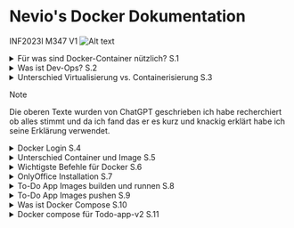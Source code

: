 # Nevio's Docker Dokumentation #
INF2023I
M347
V1
![Alt text](https://pbs.twimg.com/media/DcNP--nWAAEbnmn.jpg "Docker logo (Cute Whales)")

<details>
<summary>Für was sind Docker-Container nützlich? S.1</summary>
<h3>Für was sind Docker-Container nützlich?</h3>
Docker-Container sind nützlich, weil sie eine isolierte, konsistente Umgebung bieten, die es Entwicklern und Systemadministratoren ermöglicht, Anwendungen unabhängig von der zugrunde liegenden Infrastruktur auszuführen. Hier sind einige Hauptvorteile und Einsatzmöglichkeiten von Docker-Containern:

- Portabilität
- Konsistenz zwischen Entwicklungs-, Test- und Produktionsumgebungen
- Skalierbarkeit und Flexibilität
- Ressourcen-Effizienz
</details>
<details>
<summary>Was ist Dev-Ops? S.2</summary>
<h3>Was ist Dev-Ops?</h3>
DevOps ist eine Abkürzung für "Development" (Entwicklung) und "Operations" (Betrieb). Es handelt sich um eine kulturelle und praktische Herangehensweise an Softwareentwicklung und IT-Betrieb, die darauf abzielt, die Zusammenarbeit zwischen Entwicklern (die neue Funktionen entwickeln) und Operations-Teams (die für die Bereitstellung und den reibungslosen Betrieb der Software verantwortlich sind) zu verbessern.
</details>
<details>
<summary>Unterschied Virtualisierung vs. Containerisierung S.3</summary>
<h3>Unterschied Virtualisierung vs. Containerisierung</h3>

- Virtualisierung: Hier werden ganze virtuelle Maschinen (VMs) erstellt, die eine komplette Betriebssysteminstanz und Anwendungen beinhalten. Jede VM nutzt eine eigene Betriebssysteminstanz und Ressourcen.

- Containerisierung: Container teilen sich das Betriebssystem des Hosts und isolieren Anwendungen und deren Abhängigkeiten voneinander. Sie sind leichtgewichtiger als VMs und starten schneller, da sie den Overhead einer vollständigen Betriebssysteminstanz vermeiden.

Containerisierung, insbesondere durch Docker, hat die Bereitstellung von Anwendungen vereinfacht und die Effizienz in der Cloud-Computing-Welt erheblich verbessert.
</details>

>[!NOTE]
>Die oberen Texte wurden von ChatGPT geschrieben ich habe recherchiert ob alles stimmt und da ich fand das er es kurz und knackig erklärt habe ich seine Erklärung verwendet.
<details>
<summary>Docker Login S.4</summary>
<h3>Docker Login</h3>
Ich musste mich nicht registrieren da ich bereits ein Konto hatte also konnte ich mich 
einfach via Google einloggen.

![Alt text](docker-login-page.png "Login Screen")

Dannach war ich bereits auf meinem Konto eingelogged.

![Alt text](docker-logged-in.png "Logged In Screen")
</details>
<details>
<summary>Unterschied Container und Image S.5</summary>
<h3>Unterschied Container und Image</h3>

  - Docker-Image: Ein Image ist wie eine Vorlage, die verwendet wird, um Container zu erstellen. Die Anweisungen zum Erstellen eines Docker-Containers enthält. Ein Image enthält alles, was notwendig ist, um eine Anwendung auszuführen – wie Code, Laufzeitumgebung, Bibliotheken, Umgebungsvariablen und Konfigurationsdateien.
<br></br>
- Docker-Container: Ein Container ist eine laufende Instanz eines Images. Er erstellt das benötigte Environment um eine Anwendung und ihre Abhängigkeiten zu erfüllen dies so resourcensparend wie möglich. Container, die aus demselben Image erstellt werden, sind hinsichtlich ihrer Konfiguration und ihres Verhaltens identisch.

Kurz gesagt: Ein Image ist die Vorlage für den Container
</details>
<details>
<summary>Wichtigste Befehle für Docker S.6</summary>
<h3>Wichtigste Befehle für Docker</h3>
  
- `docker --version` Zeigt die aktuelle Version von Docker an.

- `docker pull <image-name>` Lädt ein Docker-Image aus einem Repository (z. B. Docker Hub) herunter.

- `docker build -t <image-name> <path>` Erstellt ein Docker-Image aus einem
Dockerfile im angegebenen Verzeichnis.

- `docker run <options> <image-name>` Startet einen neuen Container basierend auf einem Image. Du kannst auch Optionen wie Portweiterleitungen, Umgebungsvariablen oder Volumes hinzufügen.

- `docker ps` Listet alle laufenden Container auf.

- `docker ps -a` Listet alle Container auf, einschließlich der gestoppten.

- `docker stop <container-id>` Stoppt einen laufenden Container.

- `docker rm <container-id>` Löscht einen gestoppten Container.

- `docker rmi <image-name>` Löscht ein Docker-Image.
  
- `docker logs <container-id>` Zeigt die Logs eines Containers an.
</details>
<details>
  <summary>OnlyOffice Installation S.7</summary>
   ![Alt text](only-office.png "OnlyOffice")
</details>
<details>
  <summary>To-Do App Images builden und runnen S.8</summary>
  <h3>To-Do App Images builden und runnen</h3>
  Ich habe die Images gebaut und gerunnt mit diesen Befehlen
  <br></br>
  V1
  
  ```bash
  cd redis-slave/
  docker build -t redis-slave:v1 .
  cd ..
  cd redis-master/
  docker build -t redis-master:v1 .
  cd ..
  cd web-frontend/
  docker build -t todo-app:v1 .
  docker network create todoapp_network
  docker run --net=todoapp_network --name=redis-master -d redis-master:v1
  docker run --net=todoapp_network --name=redis-slave -d redis-slave:v1
  docker run --net=todoapp_network --name=frontend -d -p 3000:3000 todo-app:v1
  ```
  <br></br>
  V2  
  ```bash
  cd to-do-appv1/
  cd redis-slave/
  docker build -t redis-slave:v2 .
  cd ..
  cd redis-master/
  docker build -t redis-master:v2 .
  cd ..
  cd to-do-appv2/
  ls
  cd web-frontendv2/
  docker build -t todo-app:v2 .
  docker network create todoapp_network
  docker run --net=todoapp_network --name=redis-master -d redis-master:v2
  docker run --net=todoapp_network --name=redis-slave -d redis-slave:v2
  docker run --net=todoapp_network --name=frontend -d -p 3000:3000 todo-app:v2
  ```
  Mit diesem Befehlen ist die app schon gelaufen
  <br></br>
  V1
  ![Alt text](todo-app.png "To-do app")
  <br></br>
  V2 
  ![Alt text](todo-app-v2.png "To-do app v2")
</details>
<details>
  <summary>To-Do App Images pushen S.9</summary>
  <h3>To-Do App Images pushen</h3>
  Mit diesen Befehlen habe ich die BIlder in mein registry gepushed (v1 und v2 gleicher prozess einfach in der anderen Directory und die tags zu v2 ändern)
  
  ```bash
  docker login ghcr.io
  docker image tag redis-master:v1 ghcr.io/tambinos/m347/redis-master:v1
  docker image tag redis-slave:v1 ghcr.io/tambinos/m347/redis-slave:v1
  docker image tag todo-app:v1 ghcr.io/tambinos/m347/todo-app:v1
  docker image push ghcr.io/tambinos/m347/todo-app:v1
  docker image push ghcr.io/tambinos/m347/redis-master:v1
  docker image push ghcr.io/tambinos/m347/redis-slave:v1
  ```
  Mit diesem Befehlen war das ganze auch schon gepusht
  ![Alt text](pushed-images.png "To-do app")
  ![Alt text](to-do-docker-image.png "To-do docker image")
  ![Alt text](redis-master-docker-image.png "redis master docker image")
  ![Alt text](redis-slave-docker-image.png "redos master docker image")
</details>
<details>
  <summary>Was ist Docker Compose S.10</summary>
  <h3>Was ist Docker Compose</h3>
</details>
<details>
  <summary>Docker compose für Todo-app-v2 S.11</summary>
  <h3>Docker compose für Todo-app-v2</h3>
  Wir erstellen ein neues file mit
  `touch docker-compose.yml`
  In dieses kommt nun unser docker-compose	
  ```
version: '3'
services:
  redis-master:
    image: ghcr.io/tambinos/m347/redis-master:v2
    container_name: redis-master
    networks:
      - redis-network
    ports:
      - "6379:6379"

  redis-slave:
    image: ghcr.io/tambinos/m347/redis-slave:v2
    container_name: redis-slave
    networks:
      - redis-network
    depends_on:
      - redis-master
    ports:
      - "6380:6379"

  todo-app:
    image: ghcr.io/tambinos/m347/todo-app:v2
    container_name: todo-app
    networks:
      - redis-network
    depends_on:
      - redis-master
    ports:
      - "3000:3000"

networks:
  redis-network:
    driver: bridge
  ```
</details>

